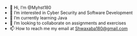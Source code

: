 - 👋 Hi, I’m @Myhst180
- 👀 I’m interested in Cyber Security and Software Development 
- 🌱 I’m currently learning Java
- 💞️ I’m looking to collaborate on assignments and exercises 
- 📫 How to reach me my email at Shwaxaba180@gmail.com 

<!---
Myhst180/Myhst180 is a ✨ special ✨ repository because its `README.md` (this file) appears on your GitHub profile.
You can click the Preview link to take a look at your changes.
--->
